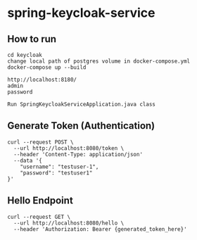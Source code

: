 # spring-keycloak-service

## How to run
```
cd keycloak
change local path of postgres volume in docker-compose.yml
docker-compose up --build

http://localhost:8180/
admin
password

Run SpringKeycloakServiceApplication.java class
```

## Generate Token (Authentication)
```
curl --request POST \
  --url http://localhost:8080/token \
  --header 'Content-Type: application/json' 
  --data '{
	"username": "testuser-1",
	"password": "testuser1"
}'
```

## Hello Endpoint
``` curl
curl --request GET \
  --url http://localhost:8080/hello \
  --header 'Authorization: Bearer {generated_token_here}'
```